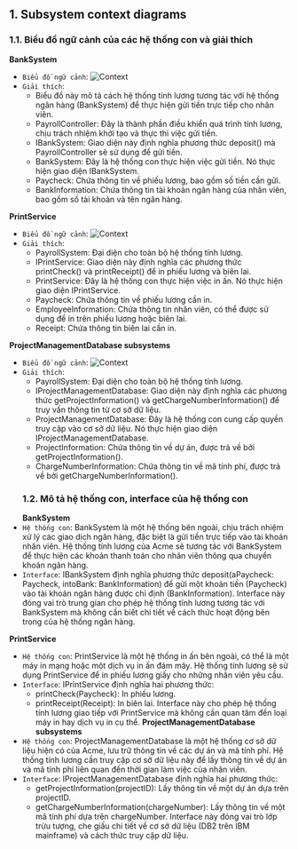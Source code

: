 ## 1. Subsystem context diagrams
### 1.1. Biểu đồ ngữ cảnh của các hệ thống con và giải thích
**BankSystem**
- `Biểu đồ ngữ cảnh`:
![Context](https://www.planttext.com/api/plantuml/png/h5B1JiCm3BtxAwoTXaGdk4vHDG6NtP3s1I7rjcXfKZdkj0hnB_m71oH-Y5yWNMcLiIidEyz-VizMlZy-Lr4qIrix42kEy47xmwQBGZLksfSuP4zMxrZN0CRf6F5PTnoSUmnU-aYCIfdXKPQlyFMEoArlXgxv3Rm1M2_4Msq8rvc2KXF-I-ov5JKXMfdhf6FsP0wun36znSG8_OW4zc7jju5hBJRuiz3Wy48ZJdiq74xT_ofDJAN8fnEcyPc7Z0DmVRRPtM9nFokASaWkRhF4oZ8P6KtYMIRYqMh8-mgskxqKPROpvELK6Jt-nQyShiXNwIly0000__y30000)
- `Giải thích`:
  - Biểu đồ này mô tả cách hệ thống tính lương tương tác với hệ thống ngân hàng (BankSystem) để thực hiện gửi tiền trực tiếp cho nhân viên.
  - PayrollController: Đây là thành phần điều khiển quá trình tính lương, chịu trách nhiệm khởi tạo và thực thi việc gửi tiền.
  - IBankSystem: Giao diện này định nghĩa phương thức deposit() mà PayrollController sẽ sử dụng để gửi tiền.
  - BankSystem: Đây là hệ thống con thực hiện việc gửi tiền. Nó thực hiện giao diện IBankSystem.
  - Paycheck: Chứa thông tin về phiếu lương, bao gồm số tiền cần gửi.
  - BankInformation: Chứa thông tin tài khoản ngân hàng của nhân viên, bao gồm số tài khoản và tên ngân hàng.

**PrintService**
- `Biểu đồ ngữ cảnh`:
![Context](https://www.planttext.com/api/plantuml/png/f54xZi8m4Etd55D2mGKGYYBjRa67o0cytWbO-1ED1qIqucGKUwIz0WwoeXZeg6pD-yppy__rhuwYM8xEWXYnX1isNXhYaz64pV4xzb78uQTHErOEG5iL8svKpy7QvWv2KX2tAWdMXVmN4B4R9XzxqeTPKkdXCX_dMz9aEfdbSmwNSSFKQBMAOvAEmxclglVCCpSPaq_lJduP-NAT3JtHshU1dH8J_3Cf6qu1A1h1HLLMiKIjh8ModWMRtLuITJg5aZAWEUm3KhtA2g_o3oOvCa1D_YVzzWq00F__0m00)
- `Giải thích`:
  - PayrollSystem: Đại diện cho toàn bộ hệ thống tính lương.
  - IPrintService: Giao diện này định nghĩa các phương thức printCheck() và printReceipt() để in phiếu lương và biên lai.
  - PrintService: Đây là hệ thống con thực hiện việc in ấn. Nó thực hiện giao diện IPrintService.
  - Paycheck: Chứa thông tin về phiếu lương cần in.
  - EmployeeInformation: Chứa thông tin nhân viên, có thể được sử dụng để in trên phiếu lương hoặc biên lai.
  - Receipt: Chứa thông tin biên lai cần in.

**ProjectManagementDatabase subsystems**
- `Biểu đồ ngữ cảnh`:
![Context](https://www.planttext.com/api/plantuml/png/l99BQiCm48RtSmhXLLE8YRSbc42zoQ8Xa1ECrOcY8ib5CuQQqhla7baKSg5SeMfnWmkrk-jszCt_67GvlQzOC4hh7OWLHseRcoVIye013NaAKg5WZKngrzRSiP1NbKKJqGDeXyngYrridDjzFO8DGd6FcjHwNEiLpaUb34cFhCE-YHx5Dk7ckHzLis_e_e3HqARrDSKXgGVp6RnTyupQBfTyBP5iNhgo_9Se0p9bI8ci9EkU6P4SWl3Zn6fUJjtsJg7Mn0mJp3nQSv2aCoLJm8H0sisAFB_DVkdurzuYpujih3V0YiBZvuVy0000__y30000)
- `Giải thích`:
  - PayrollSystem: Đại diện cho toàn bộ hệ thống tính lương.
  - IProjectManagementDatabase: Giao diện này định nghĩa các phương thức getProjectInformation() và getChargeNumberInformation() để truy vấn thông tin từ cơ sở dữ liệu.
  - ProjectManagementDatabase: Đây là hệ thống con cung cấp quyền truy cập vào cơ sở dữ liệu. Nó thực hiện giao diện IProjectManagementDatabase.
  - ProjectInformation: Chứa thông tin về dự án, được trả về bởi getProjectInformation().
  - ChargeNumberInformation: Chứa thông tin về mã tính phí, được trả về bởi getChargeNumberInformation().
  ### 1.2. Mô tả hệ thống con, interface của hệ thống con
  **BankSystem**
- `Hệ thống con`: BankSystem là một hệ thống bên ngoài, chịu trách nhiệm xử lý các giao dịch ngân hàng, đặc biệt là gửi tiền trực tiếp vào tài khoản nhân viên. Hệ thống tính lương của Acme sẽ tương tác với BankSystem để thực hiện các khoản thanh toán cho nhân viên thông qua chuyển khoản ngân hàng.
- `Interface`: IBankSystem định nghĩa phương thức deposit(aPaycheck: Paycheck, intoBank: BankInformation) để gửi một khoản tiền (Paycheck) vào tài khoản ngân hàng được chỉ định (BankInformation). Interface này đóng vai trò trung gian cho phép hệ thống tính lương tương tác với BankSystem mà không cần biết chi tiết về cách thức hoạt động bên trong của hệ thống ngân hàng.

 **PrintService** 
- `Hệ thống con`: PrintService là một hệ thống in ấn bên ngoài, có thể là một máy in mạng hoặc một dịch vụ in ấn đám mây. Hệ thống tính lương sẽ sử dụng PrintService để in phiếu lương giấy cho những nhân viên yêu cầu.
- `Interface`: IPrintService định nghĩa hai phương thức:
  - printCheck(Paycheck): In phiếu lương.
  - printReceipt(Receipt): In biên lai. Interface này cho phép hệ thống tính lương giao tiếp với PrintService mà không cần quan tâm đến loại máy in hay dịch vụ in cụ thể.
**ProjectManagementDatabase subsystems**
- `Hệ thống con`: ProjectManagementDatabase là một hệ thống cơ sở dữ liệu hiện có của Acme, lưu trữ thông tin về các dự án và mã tính phí. Hệ thống tính lương cần truy cập cơ sở dữ liệu này để lấy thông tin về dự án và mã tính phí liên quan đến thời gian làm việc của nhân viên.
- `Interface`: IProjectManagementDatabase định nghĩa hai phương thức:
  - getProjectInformation(projectID): Lấy thông tin về một dự án dựa trên projectID.
  - getChargeNumberInformation(chargeNumber): Lấy thông tin về một mã tính phí dựa trên chargeNumber. Interface này đóng vai trò lớp trừu tượng, che giấu chi tiết về cơ sở dữ liệu (DB2 trên IBM mainframe) và cách thức truy cập dữ liệu.
